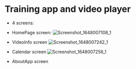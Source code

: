 # Training app and video player

* 4 screens:
+ HomePage screen:
![Screenshot_1648007108_1](https://user-images.githubusercontent.com/76983358/159622261-49d23271-44a0-4390-9a06-ad29c9498930.png)

+ VideoInfo screen
![Screenshot_1648007242_1](https://user-images.githubusercontent.com/76983358/159622359-e77aeb0c-fa7b-4db9-95a5-ddf3f3480393.png)

+ Calendar screen
![Screenshot_1648007256_1](https://user-images.githubusercontent.com/76983358/159622412-c33def59-16ef-4fcf-a382-ccf41ef7eb14.png)

+ AboutApp screen
